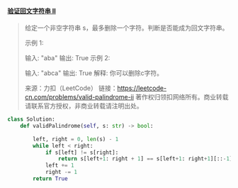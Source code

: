 #### [验证回文字符串 Ⅱ](https://leetcode-cn.com/problems/valid-palindrome-ii/)

> 给定一个非空字符串 s，最多删除一个字符。判断是否能成为回文字符串。
>
> 示例 1:
>
> 输入: "aba"
> 输出: True
> 示例 2:
>
> 输入: "abca"
> 输出: True
> 解释: 你可以删除c字符。
>
> 来源：力扣（LeetCode）
> 链接：https://leetcode-cn.com/problems/valid-palindrome-ii
> 著作权归领扣网络所有。商业转载请联系官方授权，非商业转载请注明出处。



```python
class Solution:
    def validPalindrome(self, s: str) -> bool:
        
        left, right = 0, len(s) - 1
        while left < right:
            if s[left] != s[right]:
                return s[left+1: right + 1] == s[left+1: right+1][::-1] or s[left:right] == s[left:right][::-1]
            left += 1
            right -= 1
        return True
```

